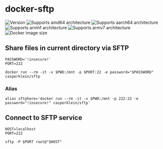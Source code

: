 # docker-sftp

![Version][version-shield]
![Supports amd64 architecture][amd64-shield]
![Supports aarch64 architecture][aarch64-shield]
![Supports armhf architecture][armhf-shield]
![Supports armv7 architecture][armv7-shield]
![Docker image size][image-size-shield]

## Share files in current directory via SFTP

    PASSWORD='!insecure!'
    PORT=222

    docker run --rm -it -v $PWD:/mnt -p $PORT:22 -e password="$PASSWORD" casperklein/sftp

### Alias

    alias sftphere='docker run --rm -it -v $PWD:/mnt -p 222:22 -e password="!insecure!" casperklein/sftp'

## Connect to SFTP service

    HOST=localhost
    PORT=222

    sftp -P $PORT root@"$HOST"

[aarch64-shield]: https://img.shields.io/badge/aarch64-yes-blue.svg
[amd64-shield]: https://img.shields.io/badge/amd64-yes-blue.svg
[armhf-shield]: https://img.shields.io/badge/armhf-yes-blue.svg
[armv7-shield]: https://img.shields.io/badge/armv7-yes-blue.svg
[version-shield]: https://img.shields.io/github/v/release/casperklein/docker-sftp
[image-size-shield]: https://img.shields.io/docker/image-size/casperklein/sftp/latest
